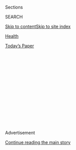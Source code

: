<div id="app">

<div>

<div>

<div>

<div class="NYTAppHideMasthead css-1q2w90k e1suatyy0">

<div class="section css-ui9rw0 e1suatyy2">

<div class="css-eph4ug er09x8g0">

<div class="css-6n7j50">

</div>

<span class="css-1dv1kvn">Sections</span>

<div class="css-10488qs">

<span class="css-1dv1kvn">SEARCH</span>

</div>

[Skip to content](#site-content)[Skip to site
index](#site-index)

</div>

<div id="masthead-section-label" class="css-1wr3we4 eaxe0e00">

[Health](https://www.nytimes3xbfgragh.onion/section/health)

</div>

<div class="css-10698na e1huz5gh0">

</div>

</div>

<div id="masthead-bar-one" class="section hasLinks css-15hmgas e1csuq9d3">

<div class="css-uqyvli e1csuq9d0">

</div>

<div class="css-1uqjmks e1csuq9d1">

</div>

<div class="css-9e9ivx">

[](https://myaccount.nytimes3xbfgragh.onion/auth/login?response_type=cookie&client_id=vi)

</div>

<div class="css-1bvtpon e1csuq9d2">

[Today’s
Paper](https://www.nytimes3xbfgragh.onion/section/todayspaper)

</div>

</div>

</div>

</div>

<div data-aria-hidden="false">

<div id="site-content" data-role="main">

<div>

<div class="css-1aor85t" style="opacity:0.000000001;z-index:-1;visibility:hidden">

<div class="css-1hqnpie">

<div class="css-epjblv">

<span class="css-17xtcya">[Health](/section/health)</span><span class="css-x15j1o">|</span><span class="css-fwqvlz">200,000
Uninsured Americans to Get Free H.I.V.-Prevention
Drugs</span>

</div>

<div class="css-k008qs">

<div class="css-1iwv8en">

<span class="css-18z7m18"></span>

<div>

</div>

</div>

<span class="css-1n6z4y">https://nyti.ms/2PfQx7A</span>

<div class="css-1705lsu">

<div class="css-4xjgmj">

<div class="css-4skfbu" data-role="toolbar" data-aria-label="Social Media Share buttons, Save button, and Comments Panel with current comment count" data-testid="share-tools">

  - 
  - 
  - 
  - 
    
    <div class="css-6n7j50">
    
    </div>

  - 
  - 

</div>

</div>

</div>

</div>

</div>

</div>

<div id="NYT_TOP_BANNER_REGION" class="css-13pd83m">

</div>

<div id="top-wrapper" class="css-1sy8kpn">

<div id="top-slug" class="css-l9onyx">

Advertisement

</div>

[Continue reading the main
story](#after-top)

<div class="ad top-wrapper" style="text-align:center;height:100%;display:block;min-height:250px">

<div id="top" class="place-ad" data-position="top" data-size-key="top">

</div>

</div>

<div id="after-top">

</div>

</div>

<div>

<div id="sponsor-wrapper" class="css-1hyfx7x">

<div id="sponsor-slug" class="css-19vbshk">

Supported by

</div>

[Continue reading the main
story](#after-sponsor)

<div id="sponsor" class="ad sponsor-wrapper" style="text-align:center;height:100%;display:block">

</div>

<div id="after-sponsor">

</div>

</div>

<div class="css-186x18t">

Global
health

</div>

<div class="css-1vkm6nb ehdk2mb0">

# 200,000 Uninsured Americans to Get<span class="css-8l6xbc evw5hdy0"> </span>Free H.I.V.-Prevention Drugs

</div>

A new government program will provide donated drugs through major
drugstore chains.

<div class="css-79elbk" data-testid="photoviewer-wrapper">

<div class="css-z3e15g" data-testid="photoviewer-wrapper-hidden">

</div>

<div class="css-1a48zt4 ehw59r15" data-testid="photoviewer-children">

![<span class="css-16f3y1r e13ogyst0" data-aria-hidden="true">A dose of
Truvada, an H.I.V.-prevention drug manufactured by Gilead
Sciences. </span><span class="css-cnj6d5 e1z0qqy90" itemprop="copyrightHolder"><span class="css-1ly73wi e1tej78p0">Credit...</span><span><span>Celeste
Sloman for The New York
Times</span></span></span>](https://static01.graylady3jvrrxbe.onion/images/2019/12/03/science/03PREP1/03PREP1-articleLarge.jpg?quality=75&auto=webp&disable=upscale)

</div>

</div>

<div class="css-18e8msd">

<div class="css-vp77d3 epjyd6m0">

<div class="css-hus3qt ey68jwv0" data-aria-hidden="true">

[![Donald G. McNeil
Jr.](https://static01.graylady3jvrrxbe.onion/images/2018/06/13/multimedia/author-donald-g-mcneil-jr/author-donald-g-mcneil-jr-thumbLarge-v4.png
"Donald G. McNeil Jr.")](https://www.nytimes3xbfgragh.onion/by/donald-g-mcneil-jr)

</div>

<div class="css-1baulvz">

By [<span class="css-1baulvz last-byline" itemprop="name">Donald G.
McNeil
Jr.</span>](https://www.nytimes3xbfgragh.onion/by/donald-g-mcneil-jr)

</div>

</div>

  - 
    
    <div class="css-ld3wwf e16638kd2">
    
    Dec. 3,
    2019
    
    </div>

  - 
    
    <div class="css-4xjgmj">
    
    <div class="css-d8bdto" data-role="toolbar" data-aria-label="Social Media Share buttons, Save button, and Comments Panel with current comment count" data-testid="share-tools">
    
      - 
      - 
      - 
      - 
        
        <div class="css-6n7j50">
        
        </div>
    
      - 
      - 
    
    </div>
    
    </div>

</div>

</div>

<div class="section meteredContent css-1r7ky0e" name="articleBody" itemprop="articleBody">

<div class="css-1fanzo5 StoryBodyCompanionColumn">

<div class="css-53u6y8">

With donated drugs and services provided by major pharmacy chains,
200,000 uninsured Americans will gain access to H.I.V.-preventive
medicines at no cost, the Trump administration announced on Tuesday.

The announcement, by Alex M. Azar II, the health and human services
secretary, essentially explained how the government plans to distribute
the drugs for pre-exposure prophylaxis, or PrEP, that were [promised in
May by the drugmaker Gilead
Sciences](https://www.nytimes3xbfgragh.onion/2019/05/09/health/gilead-truvada-hiv-aids.html).

PrEP describes a strategy of preventing infection with H.I.V. by taking
a single pill a day, either Truvada or Descovy. Both are made by Gilead.
The strategy is 99 percent effective at preventing infection, studies
have shown, and is a mainstay of the administration’s campaign to end
the H.I.V. epidemic.

Some American cities with high H.I.V. rates, such as San Francisco,
already have programs that pay the costs of PrEP for the uninsured.
Gilead itself offers the drug at no cost to those who cannot afford it,
or picks up insurance co-pays for patients who qualify.

</div>

</div>

<div class="css-1fanzo5 StoryBodyCompanionColumn">

<div class="css-53u6y8">

But the new program — called Ready, Set, PrEP — marks the first time the
federal government is supplying PrEP to patients not enrolled in
Medicaid, the Veterans Health Administration or any other federal health
program.

Under the new program, any patient who lacks health insurance, has had a
recent negative H.I.V. test and has a prescription for PrEP — presumably
obtained from a doctor — can call 855-447-8410 or sign onto a new
government website, [getyourprep.com](https://www.getyourprep.com/), to
apply for free H.I.V.-prevention drugs.

They can also apply in person, Mr. Azar said, through a participating
health care provider, such as a community clinic.

Until March 30, the government will [pay Gilead $200 per
bottle](https://news.bloomberglaw.com/health-law-and-business/gilead-wins-6-million-deal-to-distribute-hiv-drug-it-donated)
— each bottle of Truvada contains 30 pills — to cover the cost of moving
donated drugs from factories through the supply chain to patients, Mr.
Azar said.

</div>

</div>

<div class="css-79elbk" data-testid="photoviewer-wrapper">

<div class="css-z3e15g" data-testid="photoviewer-wrapper-hidden">

</div>

<div class="css-1a48zt4 ehw59r15" data-testid="photoviewer-children">

![<span class="css-16f3y1r e13ogyst0" data-aria-hidden="true">Alex M.
Azar II, the health and human services secretary, announced a measure to
distribute H.I.V.-prevention drugs to 200,000 patients, despite patent
lawsuits pitting the department against the manufacturer,
Gilead.</span><span class="css-cnj6d5 e1z0qqy90" itemprop="copyrightHolder"><span class="css-1ly73wi e1tej78p0">Credit...</span><span>Tom
Brenner/The New York
Times</span></span>](https://static01.graylady3jvrrxbe.onion/images/2019/12/03/science/03PREP2/merlin_138012693_50ad4676-0de0-4e9d-b490-4c88612ca071-articleLarge.jpg?quality=75&auto=webp&disable=upscale)

</div>

</div>

<div class="css-1fanzo5 StoryBodyCompanionColumn">

<div class="css-53u6y8">

After that, he said, the Walgreens, Rite Aid and CVS chains will donate
dispensing services and offer counseling to patients, and the government
will seek cheaper ways to get the drugs from Gilead to those chains.

</div>

</div>

<div class="css-1fanzo5 StoryBodyCompanionColumn">

<div class="css-53u6y8">

About [1.2 million Americans could benefit from
PrEP](https://www.cdc.gov/nchhstp/newsroom/2019/ending-HIV-transmission-press-release.html)
because they are at high risk of getting H.I.V. from unprotected sex or
needle-sharing, according to Centers for Disease Control and Prevention.
Only an estimated 270,000 people are now taking the drugs.

Truvada and Descovy are now [mired in billion-dollar patent lawsuits
pitting H.H.S. against
Gilead](https://www.nytimes3xbfgragh.onion/2019/11/08/health/hiv-prevention-truvada-patents.html).
The federal government and the company both claim ownership of patents
covering the use of the drugs to prevent H.I.V. infection.

But Mr. Azar said the new program was “not related” to the lawsuits.
“That matter will be resolved in the court system,” he said.

Dr. Rochelle P. Walensky, leader of a team at Massachusetts General
Hospital that has [analyzed the costs of the H.I.V. plans of the Obama
and Trump
administrations](https://www.nytimes3xbfgragh.onion/2019/03/12/health/trump-hiv-aids-costs.html),
said she was “having a hard time understanding why the government is
paying $200 a month per bottle to dispense these drugs.”

Truvada does not need refrigeration or special handling, and it is
distributed free in France and Norway. The drug costs patients only $96
a year in Australia, $384 in Germany and $720 in Ireland.

The company has promised to donate enough of the drugs to cover as many
as 200,000 people for 11 years in the United States.

</div>

</div>

<div class="css-1fanzo5 StoryBodyCompanionColumn">

<div class="css-53u6y8">

Mr. Azar described the $200 per bottle payments as a stopgap measure
that will enable rolling out the drugs as soon as possible. The amount
is what Gilead claimed it pays the pharmacy
supply<span class="css-8l6xbc evw5hdy0"> </span>chain to distribute its
drugs, he said.

After March 30, Mr. Azar said, with a combination of donated pharmacy
costs and competitive bidding for distribution contracts, “I think we’ll
be able to do better.”

Gilead makes no money from the distribution arrangement, said Ryan
McKeel, a company spokesman. It will reimburse vendors but not charge
the government for the time of any Gilead employees involved.

Any tax deductions the company takes for its donation, he added, will be
based on the cost of making the pills, not on their market value or
distribution costs.

James Krellenstein, a founder of the advocacy group Prep4All
Collaboration, said the government’s plan “is poised to repeat the
errors of Gilead’s own medication  
assistance program.”

While uninsured patients may get free drugs under the program, he said,
they get no help paying for the medical exam and laboratory tests needed
to get and keep renewing the prescription, which [can cost up to $1,000
a
year](https://breakthepatent.org/wp-content/uploads/2018/07/White_Paper_Final_Edits-PS-Version.pdf).

Instead of focusing on paying Gilead up to $6 million for high
pharmaceutical supply chain costs, the government could pay for lab
tests for 6,000 patients, Mr. Krellenstein said.

</div>

</div>

<div class="css-1fanzo5 StoryBodyCompanionColumn">

<div class="css-53u6y8">

***\[*[*Like the Science Times page on
Facebook.*](http://on.fb.me/1paTQ1h)** ****** *| Sign up for the*
**[*Science Times newsletter.*](http://nyti.ms/1MbHaRU)*\]***

Mr. Azar said that some of those costs are already covered by public
clinics, and that his department is [seeking $291 million this year from
Congress](https://www.nytimes3xbfgragh.onion/2019/03/12/health/trump-hiv-aids-costs.html)
to defray other fees in about 50 high-risk areas, beginning with
Baltimore; Baton Rouge, La.; DeKalb County, in Georgia; and Cherokee
Nation reservations.

To increase awareness of PrEP, Mr. Azar said, Walgreens and Health Mart,
a coalition of independent pharmacies, will publicize the program.

In some cities, including New York, posters and billboards encouraging
gay men and other people at risk to use PrEP are ubiquitous. But in more
conservative parts of the country — including the rural South, which is
now one of the epidemic’s hottest zones — awareness campiagns are
uncommon.

</div>

</div>

<div>

</div>

</div>

<div>

</div>

<div>

</div>

<div>

</div>

<div>

<div id="bottom-wrapper" class="css-1ede5it">

<div id="bottom-slug" class="css-l9onyx">

Advertisement

</div>

[Continue reading the main
story](#after-bottom)

<div id="bottom" class="ad bottom-wrapper" style="text-align:center;height:100%;display:block;min-height:90px">

</div>

<div id="after-bottom">

</div>

</div>

</div>

</div>

</div>

## Site Index

<div>

</div>

## Site Information Navigation

  - [© <span>2020</span> <span>The New York Times
    Company</span>](https://help.nytimes3xbfgragh.onion/hc/en-us/articles/115014792127-Copyright-notice)

<!-- end list -->

  - [NYTCo](https://www.nytco.com/)
  - [Contact
    Us](https://help.nytimes3xbfgragh.onion/hc/en-us/articles/115015385887-Contact-Us)
  - [Work with us](https://www.nytco.com/careers/)
  - [Advertise](https://nytmediakit.com/)
  - [T Brand Studio](http://www.tbrandstudio.com/)
  - [Your Ad
    Choices](https://www.nytimes3xbfgragh.onion/privacy/cookie-policy#how-do-i-manage-trackers)
  - [Privacy](https://www.nytimes3xbfgragh.onion/privacy)
  - [Terms of
    Service](https://help.nytimes3xbfgragh.onion/hc/en-us/articles/115014893428-Terms-of-service)
  - [Terms of
    Sale](https://help.nytimes3xbfgragh.onion/hc/en-us/articles/115014893968-Terms-of-sale)
  - [Site
    Map](https://spiderbites.nytimes3xbfgragh.onion)
  - [Help](https://help.nytimes3xbfgragh.onion/hc/en-us)
  - [Subscriptions](https://www.nytimes3xbfgragh.onion/subscription?campaignId=37WXW)

</div>

</div>

</div>

</div>
